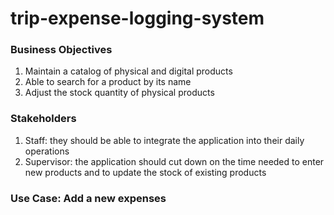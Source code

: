# trip-expense-logging-system

### Business Objectives

1.  Maintain a catalog of physical and digital products
2. Able to search for a product by its name
3. Adjust the stock quantity of physical products

### Stakeholders

1. Staff: they should be able to integrate the application into their daily operations
2. Supervisor: the application should cut down on the time needed to enter new products and to update the stock of existing products

### Use Case: Add a new expenses
